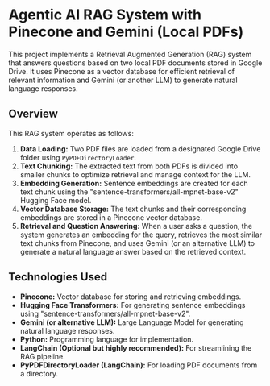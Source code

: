# Agentic AI RAG System with Pinecone and Gemini (Local PDFs)

This project implements a Retrieval Augmented Generation (RAG) system that answers questions based on two local PDF documents stored in Google Drive. It uses Pinecone as a vector database for efficient retrieval of relevant information and Gemini (or another LLM) to generate natural language responses.

## Overview

This RAG system operates as follows:

1.  **Data Loading:** Two PDF files are loaded from a designated Google Drive folder using `PyPDFDirectoryLoader`.
2.  **Text Chunking:** The extracted text from both PDFs is divided into smaller chunks to optimize retrieval and manage context for the LLM.
3.  **Embedding Generation:** Sentence embeddings are created for each text chunk using the "sentence-transformers/all-mpnet-base-v2" Hugging Face model.
4.  **Vector Database Storage:** The text chunks and their corresponding embeddings are stored in a Pinecone vector database.
5.  **Retrieval and Question Answering:** When a user asks a question, the system generates an embedding for the query, retrieves the most similar text chunks from Pinecone, and uses Gemini (or an alternative LLM) to generate a natural language answer based on the retrieved context.

## Technologies Used

*   **Pinecone:** Vector database for storing and retrieving embeddings.
*   **Hugging Face Transformers:** For generating sentence embeddings using "sentence-transformers/all-mpnet-base-v2".
*   **Gemini (or alternative LLM):** Large Language Model for generating natural language responses.
*   **Python:** Programming language for implementation.
*   **LangChain (Optional but highly recommended):** For streamlining the RAG pipeline.
*   **PyPDFDirectoryLoader (LangChain):** For loading PDF documents from a directory.
